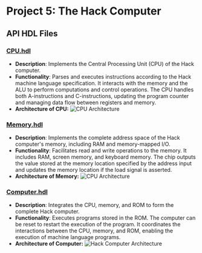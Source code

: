 # Project 5: The Hack Computer

## API HDL Files

### [CPU.hdl](Project5/CPU.hdl)
- **Description**: Implements the Central Processing Unit (CPU) of the Hack computer.
- **Functionality**: Parses and executes instructions according to the Hack machine language specification. It interacts with the memory and the ALU to perform computations and control operations. The CPU handles both A-instructions and C-instructions, updating the program counter and managing data flow between registers and memory.
- **Architecture of CPU:**
![CPU Architecture](https://i.sstatic.net/emWTfTvI.png)

### [Memory.hdl](Project5/Memory.hdl)
- **Description**: Implements the complete address space of the Hack computer's memory, including RAM and memory-mapped I/O.
- **Functionality**: Facilitates read and write operations to the memory. It includes RAM, screen memory, and keyboard memory. The chip outputs the value stored at the memory location specified by the address input and updates the memory location if the load signal is asserted.
- **Architecture of Memory:**
![CPU Architecture](https://i.sstatic.net/51MRItuH.png)

### [Computer.hdl](Project5/Computer.hdl)
- **Description**: Integrates the CPU, memory, and ROM to form the complete Hack computer.
- **Functionality**: Executes programs stored in the ROM. The computer can be reset to restart the execution of the program. It coordinates the interactions between the CPU, memory, and ROM, enabling the execution of machine language programs.
- **Architecture of Computer:**
![Hack Computer Architecture](https://i.sstatic.net/cwLb8LVg.png)